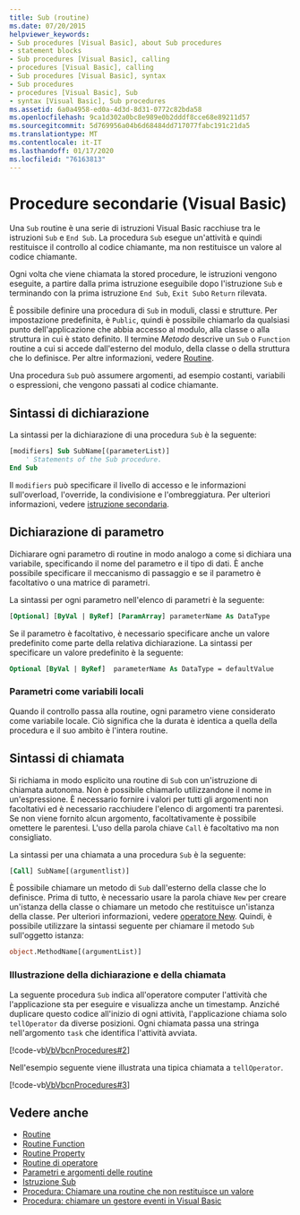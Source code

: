 ```yaml
---
title: Sub (routine)
ms.date: 07/20/2015
helpviewer_keywords:
- Sub procedures [Visual Basic], about Sub procedures
- statement blocks
- Sub procedures [Visual Basic], calling
- procedures [Visual Basic], calling
- Sub procedures [Visual Basic], syntax
- Sub procedures
- procedures [Visual Basic], Sub
- syntax [Visual Basic], Sub procedures
ms.assetid: 6a0a4958-ed0a-4d3d-8d31-0772c82bda58
ms.openlocfilehash: 9ca1d302a0bc8e989e0b2dddf8cce68e89211d57
ms.sourcegitcommit: 5d769956a04b6d68484dd717077fabc191c21da5
ms.translationtype: MT
ms.contentlocale: it-IT
ms.lasthandoff: 01/17/2020
ms.locfileid: "76163813"
---
```

# <a name="sub-procedures-visual-basic"></a>Procedure secondarie (Visual Basic)

Una `Sub` routine è una serie di istruzioni Visual Basic racchiuse tra le istruzioni `Sub` e `End Sub`. La procedura `Sub` esegue un'attività e quindi restituisce il controllo al codice chiamante, ma non restituisce un valore al codice chiamante.

Ogni volta che viene chiamata la stored procedure, le istruzioni vengono eseguite, a partire dalla prima istruzione eseguibile dopo l'istruzione `Sub` e terminando con la prima istruzione `End Sub`, `Exit Sub`o `Return` rilevata.

È possibile definire una procedura di `Sub` in moduli, classi e strutture. Per impostazione predefinita, è `Public`, quindi è possibile chiamarlo da qualsiasi punto dell'applicazione che abbia accesso al modulo, alla classe o alla struttura in cui è stato definito. Il termine *Metodo* descrive un `Sub` o `Function` routine a cui si accede dall'esterno del modulo, della classe o della struttura che lo definisce. Per altre informazioni, vedere [Routine](./index.md).

Una procedura `Sub` può assumere argomenti, ad esempio costanti, variabili o espressioni, che vengono passati al codice chiamante.

## <a name="declaration-syntax"></a>Sintassi di dichiarazione

La sintassi per la dichiarazione di una procedura `Sub` è la seguente:

```vb
[modifiers] Sub SubName[(parameterList)]
    ' Statements of the Sub procedure.
End Sub
```

Il `modifiers` può specificare il livello di accesso e le informazioni sull'overload, l'override, la condivisione e l'ombreggiatura. Per ulteriori informazioni, vedere [istruzione secondaria](../../../language-reference/statements/sub-statement.md).

## <a name="parameter-declaration"></a>Dichiarazione di parametro

Dichiarare ogni parametro di routine in modo analogo a come si dichiara una variabile, specificando il nome del parametro e il tipo di dati. È anche possibile specificare il meccanismo di passaggio e se il parametro è facoltativo o una matrice di parametri.

La sintassi per ogni parametro nell'elenco di parametri è la seguente:

```vb
[Optional] [ByVal | ByRef] [ParamArray] parameterName As DataType
```

Se il parametro è facoltativo, è necessario specificare anche un valore predefinito come parte della relativa dichiarazione. La sintassi per specificare un valore predefinito è la seguente:

```vb
Optional [ByVal | ByRef]  parameterName As DataType = defaultValue
```

### <a name="parameters-as-local-variables"></a>Parametri come variabili locali

Quando il controllo passa alla routine, ogni parametro viene considerato come variabile locale. Ciò significa che la durata è identica a quella della procedura e il suo ambito è l'intera routine.

## <a name="calling-syntax"></a>Sintassi di chiamata

Si richiama in modo esplicito una routine di `Sub` con un'istruzione di chiamata autonoma. Non è possibile chiamarlo utilizzandone il nome in un'espressione. È necessario fornire i valori per tutti gli argomenti non facoltativi ed è necessario racchiudere l'elenco di argomenti tra parentesi. Se non viene fornito alcun argomento, facoltativamente è possibile omettere le parentesi. L'uso della parola chiave `Call` è facoltativo ma non consigliato.

La sintassi per una chiamata a una procedura `Sub` è la seguente:

```vb
[Call] SubName[(argumentlist)]
```

È possibile chiamare un metodo di `Sub` dall'esterno della classe che lo definisce. Prima di tutto, è necessario usare la parola chiave `New` per creare un'istanza della classe o chiamare un metodo che restituisce un'istanza della classe. Per ulteriori informazioni, vedere [operatore New](../../../language-reference/operators/new-operator.md). Quindi, è possibile utilizzare la sintassi seguente per chiamare il metodo `Sub` sull'oggetto istanza:

```vb
object.MethodName[(argumentList)]
```

### <a name="illustration-of-declaration-and-call"></a>Illustrazione della dichiarazione e della chiamata

La seguente procedura `Sub` indica all'operatore computer l'attività che l'applicazione sta per eseguire e visualizza anche un timestamp. Anziché duplicare questo codice all'inizio di ogni attività, l'applicazione chiama solo `tellOperator` da diverse posizioni. Ogni chiamata passa una stringa nell'argomento `task` che identifica l'attività avviata.

[!code-vb[VbVbcnProcedures#2](~/samples/snippets/visualbasic/VS_Snippets_VBCSharp/VbVbcnProcedures/VB/Class1.vb#2)]

Nell'esempio seguente viene illustrata una tipica chiamata a `tellOperator`.

[!code-vb[VbVbcnProcedures#3](~/samples/snippets/visualbasic/VS_Snippets_VBCSharp/VbVbcnProcedures/VB/Class1.vb#3)]

## <a name="see-also"></a>Vedere anche

- [Routine](./index.md)
- [Routine Function](./function-procedures.md)
- [Routine Property](./property-procedures.md)
- [Routine di operatore](./operator-procedures.md)
- [Parametri e argomenti delle routine](./procedure-parameters-and-arguments.md)
- [Istruzione Sub](../../../language-reference/statements/sub-statement.md)
- [Procedura: Chiamare una routine che non restituisce un valore](./how-to-call-a-procedure-that-does-not-return-a-value.md)
- [Procedura: chiamare un gestore eventi in Visual Basic](./how-to-call-an-event-handler.md)
